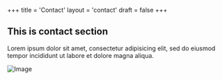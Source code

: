 +++
title = 'Contact'
layout = 'contact'
draft = false
+++

## This is contact section

Lorem ipsum dolor sit amet, consectetur adipisicing elit, sed do eiusmod
tempor incididunt ut labore et dolore magna aliqua.

![Image](https://hips.hearstapps.com/hmg-prod/images/chicken-alfredo-index-64ee1026c82a9.jpg?crop=0.9994472084024323xw:1xh;center,top&resize=1200:*)
